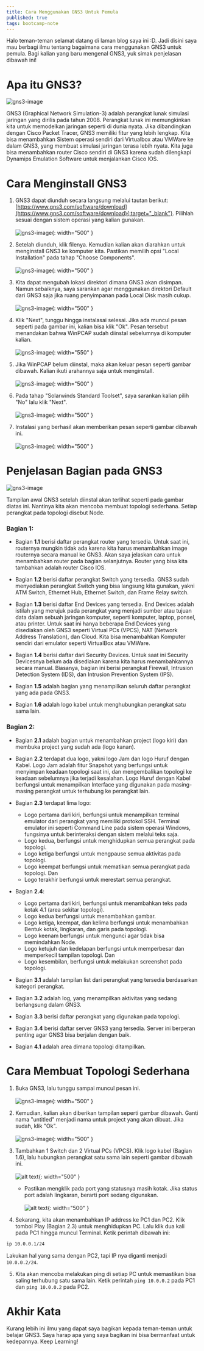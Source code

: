 ```yaml
---
title: Cara Menggunakan GNS3 Untuk Pemula
published: true
tags: bootcamp-note
---
```

Halo teman-teman selamat datang di laman blog saya ini :D. Jadi disini saya mau berbagi ilmu tentang bagaimana cara menggunakan GNS3 untuk pemula. Bagi kalian yang baru mengenal GNS3, yuk simak penjelasan dibawah ini!

# Apa itu GNS3?
![gns3-image](/assets/images/gns3-image.png)

GNS3 (Graphical Network Simulation-3) adalah perangkat lunak simulasi jaringan yang dirilis pada tahun 2008. Perangkat lunak ini memungkinkan kita untuk memodelkan jaringan seperti di dunia nyata. Jika dibandingkan dengan Cisco Packet Tracer, GNS3 memiliki fitur yang lebih lengkap. Kita bisa menambahkan Sistem operasi sendiri dari Virtualbox atau VMWare ke dalam GNS3, yang membuat simulasi jaringan terasa lebih nyata. Kita juga bisa menambahkan router Cisco sendiri di GNS3 karena sudah dilengkapi Dynamips Emulation Software untuk menjalankan Cisco IOS. 

# Cara Menginstall GNS3
1. GNS3 dapat diunduh secara langsung melalui tautan berikut: [https://www.gns3.com/software/download](https://www.gns3.com/software/download){:target="_blank"}. Pilihlah sesuai dengan sistem operasi yang kalian gunakan.<br><br>
![gns3-image](/assets/images/gns3-tutorial-1.png){: width="500" }

2. Setelah diunduh, klik filenya. Kemudian kalian akan diarahkan untuk menginstall GNS3 ke komputer kita. Pastikan memilih opsi "Local Installation" pada tahap "Choose Components".<br><br>
![gns3-image](/assets/images/gns3-tutorial-2.png){: width="500" }

3. Kita dapat mengubah lokasi direktori dimana GNS3 akan disimpan. Namun sebaiknya, saya sarankan agar menggunakan direktori Default dari GNS3 saja jika ruang penyimpanan pada Local Disk masih cukup.<br><br>
![gns3-image](/assets/images/gns3-tutorial-3.png){: width="500" }

4. Klik "Next", tunggu hingga instalasai selesai. Jika ada muncul pesan seperti pada gambar ini, kalian bisa klik "Ok". Pesan tersebut menandakan bahwa WinPCAP sudah diinstal sebelumnya di komputer kalian.<br><br>
![gns3-image](/assets/images/gns3-tutorial-4.png){: width="550" }

5. Jika WinPCAP belum diinstal, maka akan keluar pesan seperti gambar dibawah. Kalian ikuti arahannya saja untuk menginstall.<br><br>
![gns3-image](/assets/images/gns3-tutorial-5.png){: width="500" }

5. Pada tahap "Solarwinds Standard Toolset", saya sarankan kalian pilih "No" lalu klik "Next".<br><br>
![gns3-image](/assets/images/gns3-tutorial-6.png){: width="500" }

6. Instalasi yang berhasil akan memberikan pesan seperti gambar dibawah ini.<br><br>
![gns3-image](/assets/images/gns3-tutorial-7.png){: width="500" }

# Penjelasan Bagian pada GNS3
![gns3-image](/assets/images/gns3-tutorial-8.png)

Tampilan awal GNS3 setelah diinstal akan terlihat seperti pada gambar diatas ini. Nantinya kita akan mencoba membuat topologi sederhana. Setiap perangkat pada topologi disebut Node. 

### Bagian 1:
- Bagian **1.1** berisi daftar perangkat router yang tersedia. Untuk saat ini, routernya mungkin tidak ada karena kita harus menambahkan image routernya secara manual ke GNS3. Akan saya jelaskan cara untuk menambahkan router pada bagian selanjutnya. Router yang bisa kita tambahkan adalah router Cisco IOS.

- Bagian **1.2** berisi daftar perangkat Switch yang tersedia. GNS3 sudah menyediakan perangkat Switch yang bisa langsung kita gunakan, yakni ATM Switch, Ethernet Hub, Ethernet Switch, dan Frame Relay switch.

- Bagian **1.3** berisi daftar End Devices yang tersedia. End Devices adalah istilah yang merujuk pada perangkat yang menjadi sumber atau tujuan data dalam sebuah jaringan komputer, seperti komputer, laptop, ponsel, atau printer. Untuk saat ini hanya beberapa End Devices yang disediakan oleh GNS3 seperti Virtual PCs (VPCS), NAT (Network Address Translation), dan Cloud. Kita bisa menambahkan Komputer sendiri dari emulator seperti VirtualBox atau VMWare.

- Bagian **1.4** berisi daftar dari Security Devices. Untuk saat ini Security Devicesnya belum ada disediakan karena kita harus menambahkannya secara manual. Biasanya, bagian ini berisi perangkat Firewall, Intrusion Detection System (IDS), dan Intrusion Prevention System (IPS).

- Bagian **1.5** adalah bagian yang menampilkan seluruh daftar perangkat yang ada pada GNS3.

- Bagian **1.6** adalah logo kabel untuk menghubungkan perangkat satu sama lain.

### Bagian 2:
- Bagian **2.1** adalah bagian untuk menambahkan project (logo kiri) dan membuka project yang sudah ada (logo kanan).

- Bagian **2.2** terdapat dua logo, yakni logo Jam dan logo Huruf dengan Kabel. Logo Jam adalah fitur Snapshot yang berfungsi untuk menyimpan keadaan topologi saat ini, dan mengembalikan topologi ke keadaan sebelumnya jika terjadi kesalahan. Logo Huruf dengan Kabel berfungsi untuk menampilkan Interface yang digunakan pada masing-masing perangkat untuk terhubung ke perangkat lain.

- Bagian **2.3** terdapat lima logo:

    - Logo pertama dari kiri, berfungsi untuk menampilkan terminal emulator dari perangkat yang memiliki protokol SSH. Terminal emulator ini seperti Command Line pada sistem operasi Windows, fungsinya untuk berinteraksi dengan sistem melalui teks saja. 
    - Logo kedua, berfungsi untuk menghidupkan semua perangkat pada topologi. 
    - Logo ketiga berfungsi untuk mengpause semua aktivitas pada topologi. 
    - Logo keempat berfungsi untuk mematikan semua perangkat pada topologi. Dan 
    - Logo terakhir berfungsi untuk merestart semua perangkat.

- Bagian **2.4**:

    - Logo pertama dari kiri, berfungsi untuk menambahkan teks pada kotak 4.1 (area sekitar topologi).
    - Logo kedua berfungsi untuk menambahkan gambar.
    - Logo ketiga, keempat, dan kelima berfungsi untuk menambahkan Bentuk kotak, lingkaran, dan garis pada topologi.
    - Logo keenam berfungsi untuk mengunci agar tidak bisa memindahkan Node.
    - Logo ketujuh dan kedelapan berfungsi untuk memperbesar dan memperkecil tampilan topologi. Dan
    - Logo kesembilan, berfungsi untuk melakukan screenshot pada topologi.

- Bagian **3.1** adalah tampilan list dari perangkat yang tersedia berdasarkan kategori perangkat.

- Bagian **3.2** adalah log, yang menampilkan aktivitas yang sedang berlangsung dalam GNS3.

- Bagian **3.3** berisi daftar perangkat yang digunakan pada topologi.

- Bagian **3.4** berisi daftar server GNS3 yang tersedia. Server ini berperan penting agar GNS3 bisa berjalan dengan baik.

- Bagian **4.1** adalah area dimana topologi ditampilkan.

# Cara Membuat Topologi Sederhana

1. Buka GNS3, lalu tunggu sampai muncul pesan ini.<br><br>
![gns3-image](/assets/images/gns3-connecting-1.png){: width="500" }

2. Kemudian, kalian akan diberikan tampilan seperti gambar dibawah. Ganti nama "untitled" menjadi nama untuk project yang akan dibuat. Jika sudah, klik "Ok".<br><br>
![gns3-image](/assets/images/gns3-connecting-2.png){: width="500" }

3. Tambahkan 1 Switch dan 2 Virtual PCs (VPCS). Klik logo kabel (Bagian 1.6), lalu hubungkan perangkat satu sama lain seperti gambar dibawah ini.<br><br> 
![alt text](/assets/images/gns3-connecting-4.png){: width="500" }

    - Pastikan mengklik pada port yang statusnya masih kotak. Jika status port adalah lingkaran, berarti port sedang digunakan. <br><br> 
    ![alt text](/assets/images/gns3-connecting-3.png){: width="500" }

4. Sekarang, kita akan menambahkan IP address ke PC1 dan PC2. Klik tombol Play (Bagian 2.3) untuk menghidupkan PC. Lalu klik dua kali pada PC1 hingga muncul Terminal. Ketik perintah dibawah ini:
```sh
ip 10.0.0.1/24 
```
Lakukan hal yang sama dengan PC2, tapi IP nya diganti menjadi `10.0.0.2/24`.

5. Kita akan mencoba melakukan ping di setiap PC untuk memastikan bisa saling terhubung satu sama lain. Ketik perintah `ping 10.0.0.2` pada PC1 dan `ping 10.0.0.2` pada PC2.

# Akhir Kata
Kurang lebih ini ilmu yang dapat saya bagikan kepada teman-teman untuk belajar GNS3. Saya harap apa yang saya bagikan ini bisa bermanfaat untuk kedepannya. Keep Learning!
